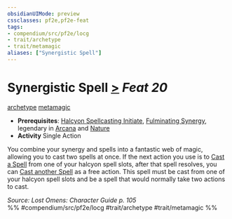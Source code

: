 ```yaml
---
obsidianUIMode: preview
cssclasses: pf2e,pf2e-feat
tags:
- compendium/src/pf2e/locg
- trait/archetype
- trait/metamagic
aliases: ["Synergistic Spell"]
---
```

# Synergistic Spell  [>](rules/core-rulebook/chapter-9-playing-the-game.md#Actions "Single Action") *Feat 20*  
[archetype](rules/traits/archetype.md "Archetype Feat Trait")  [metamagic](rules/traits/metamagic.md "Metamagic General Trait")  

- **Prerequisites**: [Halcyon Spellcasting Initiate](compendium/feats/halcyon-spellcasting-initiate-locg.md), [Fulminating Synergy](compendium/feats/fulminating-synergy-locg.md), legendary in [Arcana](compendium/skills.md#Arcana) and [Nature](compendium/skills.md#Nature)
- **Activity** Single Action

You combine your synergy and spells into a fantastic web of magic, allowing you to cast two spells at once. If the next action you use is to [Cast a Spell](rules/actions/cast-a-spell.md) from one of your halcyon spell slots, after that spell resolves, you can [Cast another Spell](rules/actions/cast-a-spell.md) as a free action. This spell must be cast from one of your halcyon spell slots and be a spell that would normally take two actions to cast.

*Source: Lost Omens: Character Guide p. 105*  
%% #compendium/src/pf2e/locg #trait/archetype #trait/metamagic %%